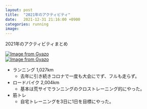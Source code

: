 ```yaml
---
layout: post
title:  "2021年のアクティビティ"
date:   2021-12-31 21:16:00 +0900
categories: running
image: 
---
```

2021年のアクティビティまとめ


[![Image from Gyazo](https://i.gyazo.com/ab66c0df4828e76001c77e3325677e6b.png)](https://gyazo.com/ab66c0df4828e76001c77e3325677e6b)<br/>
[![Image from Gyazo](https://i.gyazo.com/419d193424066f49df04200f5a2adac8.png)](https://gyazo.com/419d193424066f49df04200f5a2adac8)

- ランニング 1,027km
    - 去年に引き続きコロナで一度も大会にでず、フルも走らず。
- ロードバイク 2,004km
    - 基本は荒サイでランニングのクロストレーニング的にやった。
- 筋トレ
    - 自宅トレーニングを3日に1日を目標にやった。